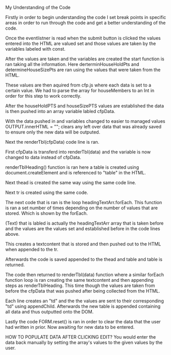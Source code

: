 My Understanding of the Code

Firstly in order to begin understanding the code I set break points in specific areas in order to run through the code and get a better understanding of the code.

Once the eventlistner is read when the submit button is clicked the values entered into the HTML are valued set and those values are taken by the variables labeled with const.

After the values are taken and the variables are created the start function is ran taking all the information. Here derterminHouseHoldPts and determineHouseSizePts are ran using the values that were taken from the HTML. 

These values are then aquired from cfp.js where each data is set to a certain value. We had to parse the array for houseMembers to an Int in order for this step to work correctly.

After the houseHoldPTS and houseSizePTS values are established the data is then pushed into an array variable labled cfpData.

With the data pushed in and variables changed to easier to managed values OUTPUT.innerHTML = ""; clears any left over data that was already saved to ensure only the new data will be outputed.

Next the renderTbl(cfpData) code line is ran.

First cfpData is transferd into renderTbl(data) and the variable is now changed to data instead of cfpData.

renderTblHeading() function is ran here a table is created using document.createElement and is referenced to "table" in the HTML.

Next thead is created the same way using the same code line.

Next tr is created using the same code.

The next code that is ran is the loop headingTextArr.forEach. This function is ran a set number of times depending on the number of values that are stored. Which is shown by the forEach.

(Text) that is labled is actually the headingTextArr array that is taken before and the values are the values set and established before in the code lines above.

This creates a textcontent that is stored and then pushed out to the HTML when appended to the tr.

Afterwards the code is saved appended to the thead and table and table is returned.

The code then returned to renderTbl(data) function where a similar forEach function loop is ran creating the same textcontent and then appending steps as renderTblHeading. This time though the values are taken from before the cfpData that was pushed after being collected from the HTML.

Each line creates an "td" and the the values are sent to their corresponding "td" using appendChild. Afterwards the new table is appended containing all data and thus outputted onto the DOM.

Lastly the code FORM.reset() is ran in order to clear the data that the user had written in prior. Now awaiting for new data to be entered.


HOW TO POPULATE DATA AFTER CLICKING EDIT?
You would enter the data back manually by setting the array's values to the given values by the user.
